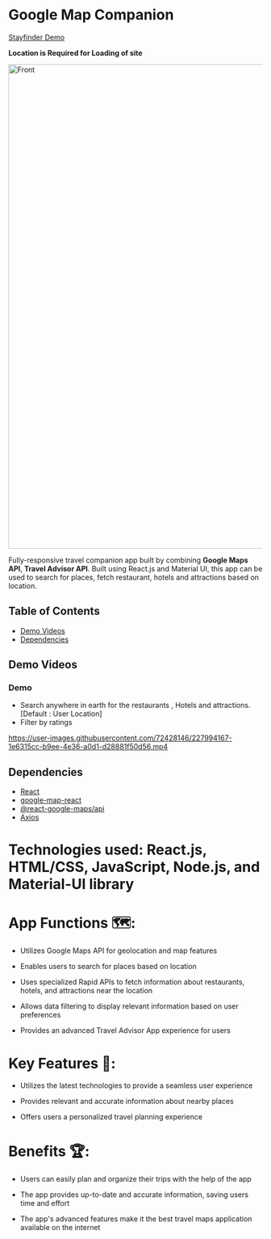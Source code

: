 # Google Map Companion
[Stayfinder Demo](https://stayfinder-explore.netlify.app/)

**Location is Required for Loading of site**


<img width="959" alt="Front" src="https://user-images.githubusercontent.com/72428146/229586410-e430acfa-b493-475e-be32-5d1745d026cf.png">

Fully-responsive travel companion app built by combining **Google Maps API**, **Travel Advisor API**. Built using React.js and Material UI, this app can be used to search for places, fetch restaurant, hotels and attractions based on location.

## Table of Contents
- [Demo Videos](#demo-videos)
- [Dependencies](#dependencies) 


## Demo Videos 

### Demo
- Search anywhere in earth for the restaurants , Hotels and attractions. [Default : User Location]
- Filter by ratings


https://user-images.githubusercontent.com/72428146/227994167-1e6315cc-b9ee-4e36-a0d1-d28881f50d56.mp4






## Dependencies
- [React](https://reactjs.org/)
- [google-map-react](https://github.com/google-map-react/google-map-react)
- [@react-google-maps/api](https://react-google-maps-api-docs.netlify.app/)
- [Axios](https://axios-http.com/docs/intro)

# Technologies used: React.js, HTML/CSS, JavaScript, Node.js, and Material-UI library

# App Functions 🗺:
- Utilizes Google Maps API for geolocation and map features

- Enables users to search for places based on location

- Uses specialized Rapid APIs to fetch information about restaurants, hotels, and attractions near the location

- Allows data filtering to display relevant information based on user preferences

- Provides an advanced Travel Advisor App experience for users

# Key Features 🔎:
- Utilizes the latest technologies to provide a seamless user experience

- Provides relevant and accurate information about nearby places

- Offers users a personalized travel planning experience

# Benefits 🏆: 
- Users can easily plan and organize their trips with the help of the app

- The app provides up-to-date and accurate information, saving users time and effort

- The app's advanced features make it the best travel maps application available on the internet
